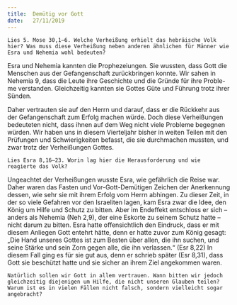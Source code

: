 ```yaml
---
title:  Demütig vor Gott
date:   27/11/2019
---
```


`Lies 5. Mose 30,1–6. Welche Verheißung erhielt das hebräische Volk hier? Was muss diese Verheißung neben anderen ähnlichen für Männer wie Esra und Nehemia wohl bedeuten?`

Esra und Nehemia kannten die Prophezeiungen. Sie wussten, dass Gott die Menschen aus der Gefangenschaft zurückbringen konnte. Wir sahen in Nehemia 9, dass die Leute ihre Geschichte und die Gründe für ihre Proble- me verstanden. Gleichzeitig kannten sie Gottes Güte und Führung trotz ihrer Sünden.

Daher vertrauten sie auf den Herrn und darauf, dass er die Rückkehr aus der Gefangenschaft zum Erfolg machen würde. Doch diese Verheißungen bedeuteten nicht, dass ihnen auf dem Weg nicht viele Probleme begegnen würden. Wir haben uns in diesem Vierteljahr bisher in weiten Teilen mit den Prüfungen und Schwierigkeiten befasst, die sie durchmachen mussten, und zwar trotz der Verheißungen Gottes.

`Lies Esra 8,16–23. Worin lag hier die Herausforderung und wie reagierte das Volk?`

Ungeachtet der Verheißungen wusste Esra, wie gefährlich die Reise war. Daher waren das Fasten und Vor-Gott-Demütigen Zeichen der Anerkennung dessen, wie sehr sie mit ihrem Erfolg vom Herrn abhingen. Zu dieser Zeit, in der so viele Gefahren vor den Israeliten lagen, kam Esra zwar die Idee, den König um Hilfe und Schutz zu bitten. Aber im Endeffekt entschloss er sich – anders als Nehemia (Neh 2,9), der eine Eskorte zu seinem Schutz hatte – nicht darum zu bitten. Esra hatte offensichtlich den Eindruck, dass er mit diesem Anliegen Gott entehrt hätte, denn er hatte zuvor zum König gesagt: „Die Hand unseres Gottes ist zum Besten über allen, die ihn suchen, und seine Stärke und sein Zorn gegen alle, die ihn verlassen.“ (Esr 8,22) In diesem Fall ging es für sie gut aus, denn er schrieb später (Esr 8,31), dass Gott sie beschützt hatte und sie sicher an ihrem Ziel angekommen waren.

`Natürlich sollen wir Gott in allem vertrauen. Wann bitten wir jedoch gleichzeitig diejenigen um Hilfe, die nicht unseren Glauben teilen? Warum ist es in vielen Fällen nicht falsch, sondern vielleicht sogar angebracht?`
